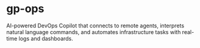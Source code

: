 # gp-ops
AI-powered DevOps Copilot that connects to remote agents, interprets natural language commands, and automates infrastructure tasks with real-time logs and dashboards.
